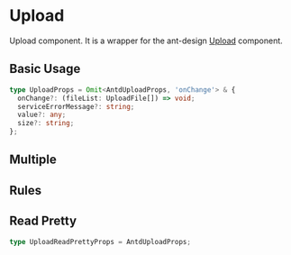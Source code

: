 # Upload

Upload component. It is a wrapper for the ant-design [Upload](https://ant.design/components/upload) component.

## Basic Usage

```ts
type UploadProps = Omit<AntdUploadProps, 'onChange'> & {
  onChange?: (fileList: UploadFile[]) => void;
  serviceErrorMessage?: string;
  value?: any;
  size?: string;
};
```

<code src="./demos/new-demos/basic.tsx"></code>

## Multiple

<code src="./demos/new-demos/multiple.tsx"></code>

## Rules

<code src="./demos/new-demos/rules.tsx"></code>

## Read Pretty

```ts
type UploadReadPrettyProps = AntdUploadProps;
```

<code src="./demos/new-demos/read-pretty.tsx"></code>
